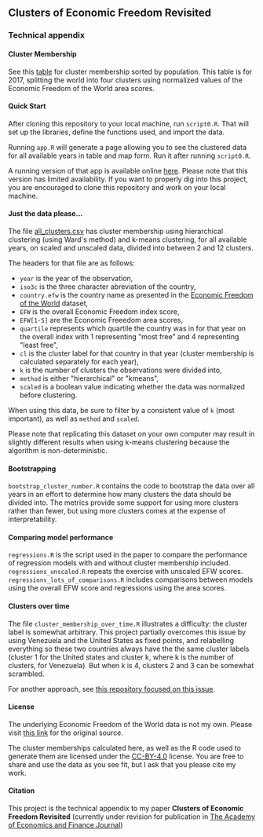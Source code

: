 ## Clusters of Economic Freedom Revisited
### Technical appendix

#### Cluster Membership
See this 
[table](https://github.com/RickWeber/EFW_clustering/blob/master/cluster_membership_2017.md)
for cluster membership sorted by population. This table is for 2017, splitting the world into four clusters using normalized values of the Economic Freedom of the World area scores.

#### Quick Start
After cloning this repository to your local machine, run `script0.R`. That will set up the libraries, define the functions used, and import the data. 

Running `app.R` will generate a page allowing you to see the clustered data for
all available years in table and map form. Run it after running `script0.R`.

A running version of that app is available online [here](https://rickweber.shinyapps.io/Clusters_of_Economic_Freedom/). Please note that this version has limited availability. If you want to properly dig into this project, you are encouraged to clone this repository and work on your local machine.

#### Just the data please...
The file 
[all_clusters.csv](https://raw.githubusercontent.com/RickWeber/EFW_clustering/master/all_clusters.csv)
has cluster membership using hierarchical clustering (using Ward's method) and k-means clustering, for all available years, on scaled and unscaled data, divided into between 2 and 12 clusters.

The headers for that file are as follows: 

* `year` is the year of the observation,
* `iso3c` is the three character abreviation of the country,
* `country.efw` is the country name as presented in the [Economic Freedom of the World](https://www.fraserinstitute.org/studies/economic-freedom-of-the-world-2019-annual-report) dataset,
* `EFW` is the overall Economic Freedom index score,
* `EFW[1-5]` are the Economic Freeedom area scores, 
* `quartile` represents which quartile the country was in for that year on the overall index with 1 representing "most free" and 4 representing "least free",
* `cl` is the cluster label for that country in that year (cluster membership is calculated separately for each year),
* `k` is the number of clusters the observations were divided into,
* `method` is either "hierarchical" or "kmeans",
* `scaled` is a boolean value indicating whether the data was normalized before clustering.

When using this data, be sure to filter by a consistent value of `k` (most important), as well as `method` and `scaled`. 

Please note that replicating this dataset on your own computer may result in slightly different results when using k-means clustering because the algorithm is non-deterministic.

#### Bootstrapping
`bootstrap_cluster_number.R` contains the code to bootstrap the data over all years in an effort to determine how many clusters the data should be divided into. The metrics provide some support for using more clusters rather than fewer, but using more clusters comes at the expense of interpretability.

#### Comparing model performance
`regressions.R` is the script used in the paper to compare the performance of regression models with and without cluster membership included. `regressions_unscaled.R` repeats the exercise with unscaled EFW scores. `regressions_lots_of_comparisons.R` includes comparisons between models using the overall EFW score and regressions using the area scores. 

#### Clusters over time
The file `cluster_membership_over_time.R` illustrates a difficulty: the cluster label is somewhat arbitrary. This project partially overcomes this issue by using Venezuela and the United States as fixed points, and relabelling everything so these two countries always have the the same cluster labels (cluster 1 for the United states and cluster k, where k is the number of clusters, for Venezuela). But when k is 4, clusters 2 and 3 can be somewhat scrambled. 

For another approach, see [this repository focused on this issue](https://github.com/RickWeber/kmeans_over_time).

#### License
The underlying Economic Freedom of the World data is not my own. Please visit [this link](https://www.fraserinstitute.org/resource-file?nid=13069&fid=12711) for the original source.

The cluster memberships calculated here, as well as the R code used to generate them are licensed under the [CC-BY-4.0](https://creativecommons.org/licenses/by/4.0/) license. You are free to share and use the data as you see fit, but I ask that you please cite my work.

#### Citation
This project is the technical appendix to my paper **Clusters of Economic Freedom Revisited** (currently under revision for publication in [The Academy of Economics and Finance Journal](https://www.economics-finance.org/jef-5.php))